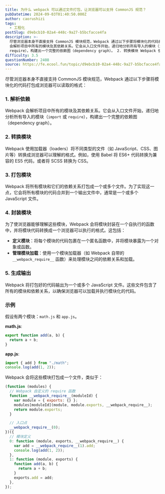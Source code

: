 ```yaml
---
title: 为什么 webpack 可以通过文件打包，让浏览器可以支持 CommonJS 规范？
pubDatetime: 2024-09-03T01:40:50.000Z
author: caorushizi
tags:
  - 工程化
postSlug: d9ebcb10-02a4-448c-9a27-b5bcfacce4fa
description: >-
  尽管浏览器本身不直接支持 CommonJS 模块规范，Webpack 通过以下步骤将模块化的代码打包成浏览器可以读取的格式： 1. 解析依赖 Webpack
  会解析项目中所有的模块及其依赖关系。它会从入口文件开始，递归地分析所有导入的模块（import 或
  require），构建出一个完整的依赖图（dependency graph）。 2. 转换模块 Webpack 使用加载器（loaders）将
difficulty: 3.5
questionNumber: 2408
source: https://fe.ecool.fun/topic/d9ebcb10-02a4-448c-9a27-b5bcfacce4fa
---
```


尽管浏览器本身不直接支持 CommonJS 模块规范，Webpack 通过以下步骤将模块化的代码打包成浏览器可以读取的格式：

### 1. **解析依赖**

Webpack 会解析项目中所有的模块及其依赖关系。它会从入口文件开始，递归地分析所有导入的模块（`import` 或 `require`），构建出一个完整的依赖图（dependency graph）。

### 2. **转换模块**

Webpack 使用加载器（loaders）将不同类型的文件（如 JavaScript、CSS、图片等）转换成浏览器可以理解的格式。例如，使用 Babel 将 ES6+ 代码转换为兼容的 ES5 代码，或者将 SCSS 转换为 CSS。

### 3. **打包模块**

Webpack 将所有模块和它们的依赖关系打包成一个或多个文件。为了实现这一点，它会将所有模块的代码合并到一个输出文件中，通常是一个或多个 JavaScript 文件。

### 4. **封装模块**

为了使浏览器能够理解这些模块，Webpack 会将模块封装在一个自执行的函数中，并将模块代码转换成一个浏览器可以执行的格式。这包括：

- **定义模块**：将每个模块的代码包裹在一个匿名函数中，并将模块暴露为一个对象或函数。
- **管理模块加载**：使用一个模块加载器（如 Webpack 自带的 `__webpack_require__` 函数）来处理模块之间的依赖关系和加载。

### 5. **生成输出**

Webpack 将打包好的代码输出为一个或多个 JavaScript 文件。这些文件包含了所有的模块和依赖关系，以确保浏览器可以加载并执行模块化的代码。

### **示例**

假设有两个模块：`math.js` 和 `app.js`。

**math.js**:

```javascript
export function add(a, b) {
  return a + b;
}
```

**app.js**:

```javascript
import { add } from "./math";
console.log(add(1, 2));
```

Webpack 会将这些模块打包成一个文件，类似于：

```javascript
(function (modules) {
  // Webpack 自定义的 require 函数
  function __webpack_require__(moduleId) {
    var module = { exports: {} };
    modules[moduleId](module, module.exports, __webpack_require__);
    return module.exports;
  }

  // 入口点
  __webpack_require__(0);
})({
  // 模块定义
  0: function (module, exports, __webpack_require__) {
    var add = __webpack_require__(1).add;
    console.log(add(1, 2));
  },
  1: function (module, exports) {
    function add(a, b) {
      return a + b;
    }
    exports.add = add;
  },
});
```
